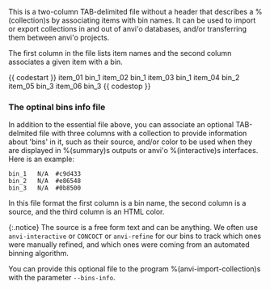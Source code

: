 This is a two-column TAB-delimited file without a header that describes a %(collection)s by associating items with bin names. It can be used to import or export collections in and out of anvi'o databases, and/or transferring them between anvi'o projects. 

The first column in the file lists item names and the second column associates a given item with a bin. 

{{ codestart }}
item_01    bin_1
item_02    bin_1
item_03    bin_1
item_04    bin_2
item_05    bin_3
item_06    bin_3
{{ codestop }}

### The optinal bins info file

In addition to the essential file above, you can associate an optional TAB-delmited file with three columns with a collection to provide information about 'bins' in it, such as their source, and/or color to be used when they are displayed in %(summary)s outputs or anvi'o %(interactive)s interfaces. Here is an example:

```
bin_1	N/A	 #c9d433
bin_2	N/A	 #e86548
bin_3	N/A	 #0b8500
```

In this file format the first column is a bin name, the second column is a source, and the third column is an HTML color.

{:.notice}
The source is a free form text and can be anything. We often use `anvi-interactive` or `CONCOCT` or `anvi-refine` for our bins to track which ones were manually refined, and which ones were coming from an automated binning algorithm.

You can provide this optional file to the program %(anvi-import-collection)s with the parameter `--bins-info`.